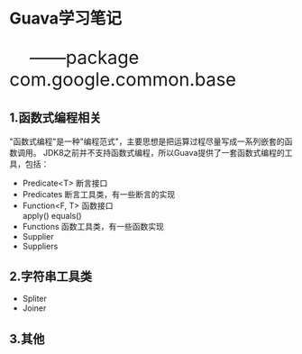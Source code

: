 # Guava学习笔记
<p style="font-size:32px">&nbsp;&nbsp;&nbsp;&nbsp;——package com.google.common.base</p>

1.函数式编程相关
----------------------------------------
"函数式编程"是一种"编程范式"，主要思想是把运算过程尽量写成一系列嵌套的函数调用。
JDK8之前并不支持函数式编程，所以Guava提供了一套函数式编程的工具，包括：
* Predicate&lt;T&gt;  断言接口
* Predicates 断言工具类，有一些断言的实现
* Function&lt;F, T&gt;   函数接口<br>
apply()
equals()
* Functions  函数工具类，有一些函数实现
* Supplier
* Suppliers

2.字符串工具类
----------------------------------------
* Spliter
* Joiner

3.其他
----------------------------------------